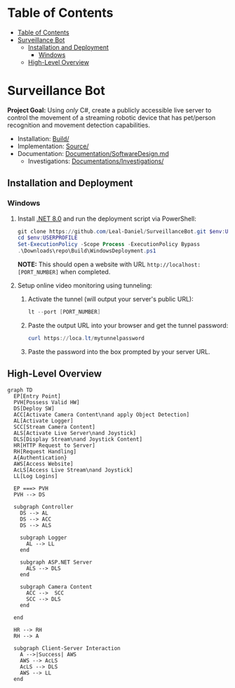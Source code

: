 # Table of Contents
- [Table of Contents](#table-of-contents)
- [Surveillance Bot](#surveillance-bot)
  - [Installation and Deployment](#installation-and-deployment)
    - [Windows](#windows)
  - [High-Level Overview](#high-level-overview)

# Surveillance Bot
**Project Goal:** Using *only* C#, create a publicly accessible live server to control the movement of a streaming robotic device that has pet/person recognition and movement detection capabilities.
- Installation: [Build/](/Build/)
- Implementation: [Source/](/Source/)
- Documentation: [Documentation/SoftwareDesign.md](/Documentation/SoftwareDesign.md)
  - Investigations: [Documentations/Investigations/](/Documentation/Investigations/)
  
## Installation and Deployment
### Windows
1. Install [.NET 8.0](https://dotnet.microsoft.com/en-us/download/dotnet/thank-you/sdk-8.0.300-windows-x64-installer) and run the deployment script via PowerShell:
   
   ```powershell
   git clone https://github.com/Leal-Daniel/SurveillanceBot.git $env:USERPROFILE\Downloads\repo
   cd $env:USERPROFILE
   Set-ExecutionPolicy -Scope Process -ExecutionPolicy Bypass
   .\Downloads\repo\Build\WindowsDeployment.ps1
   ```

   **NOTE:** This should open a website with URL `http://localhost:[PORT_NUMBER]` when completed.
2. Setup online video monitoring using tunneling:
   1. Activate the tunnel (will output your server's public URL):
  
      ```powershell
      lt --port [PORT_NUMBER]
      ```
   2. Paste the output URL into your browser and get the tunnel password:
   
      ```powershell
      curl https://loca.lt/mytunnelpassword
      ```
   3. Paste the password into the box prompted by your server URL.

## High-Level Overview
```mermaid
graph TD
  EP[Entry Point]
  PVH[Possess Valid HW]
  DS[Deploy SW]
  ACC[Activate Camera Content\nand apply Object Detection]
  AL[Activate Logger]
  SCC[Stream Camera Content]
  ALS[Activate Live Server\nand Joystick]
  DLS[Display Stream\nand Joystick Content]
  HR[HTTP Request to Server]
  RH[Request Handling]
  A{Authentication}
  AWS[Access Website]
  AcLS[Access Live Stream\nand Joystick]
  LL[Log Logins]

  EP ===> PVH
  PVH --> DS

  subgraph Controller
    DS --> AL
    DS --> ACC
    DS --> ALS

    subgraph Logger
      AL --> LL
    end

    subgraph ASP.NET Server
      ALS --> DLS
    end

    subgraph Camera Content
      ACC -->  SCC
      SCC --> DLS
    end
    
  end
  
  HR --> RH
  RH --> A
  
  subgraph Client-Server Interaction
    A -->|Success| AWS
    AWS --> AcLS
    AcLS --> DLS
    AWS --> LL
  end
```
